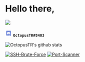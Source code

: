 # Hello there,

[<img src="http://www.hackthebox.eu/badge/image/158119">](https://www.hackthebox.eu/profile/158119)

<img src="assets/Discord-Logo-Color.svg" alt="Discord Logo" width="21" /> **`OctopusTR#8403`**

![OctopusTR's github stats](https://github-readme-stats.vercel.app/api?username=OctopusTR&show_icons=true&theme=dark)

[![SSH-Brute-Force](https://github-readme-stats.vercel.app/api/pin/?username=OctopusTR&repo=SSH-Brute-Force&theme=dark)](https://github.com/OctopusTR/SSH-Brute-Force)
[![Port-Scanner](https://github-readme-stats.vercel.app/api/pin/?username=OctopusTR&repo=Port-Scanner&theme=dark)](https://github.com/OctopusTR/Port-Scanner)
